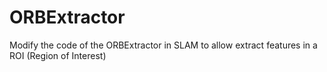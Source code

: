 # ORBExtractor
Modify the code of the ORBExtractor in SLAM to allow extract features in a ROI (Region of Interest)
